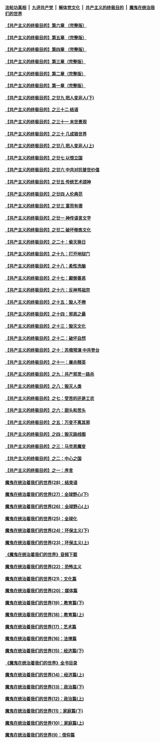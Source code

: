 

####  [法轮功真相](../../../../basic/blob/master/README.md?t=04050901) &nbsp;|&nbsp; [九评共产党](../../../../9ping.md/blob/master/README.md?t=04050901) &nbsp;|&nbsp; [解体党文化](../../../../jtdwh.md/blob/master/README.md?t=04050901)  &nbsp;|&nbsp; [共产主义的终极目的](../../../../gczydzjmd.md/blob/master/README.md?t=04050901) &nbsp;|&nbsp; [魔鬼在统治我们的世界](../../../../mgztzwmdsj.md/blob/master/README.md?t=04050901) 

#### [【共产主义的终极目的】第六章 （完整版）](../pages/nsc422/n11428913.md?t=04050901) 

#### [【共产主义的终极目的】第五章 （完整版）](../pages/nsc422/n11428912.md?t=04050901) 

#### [【共产主义的终极目的】第四章 （完整版）](../pages/nsc422/n11428907.md?t=04050901) 

#### [【共产主义的终极目的】第三章（完整版）](../pages/nsc422/n11428848.md?t=04050901) 

#### [【共产主义的终极目的】第二章（完整版）](../pages/nsc422/n11428831.md?t=04050901) 

#### [【共产主义的终极目的】第一章（完整版）](../pages/nsc422/n11417651.md?t=04050901) 

#### [【共产主义的终极目的】之廿九 把人变非人(下)](../pages/nsc422/n11344140.md?t=04050901) 

#### [【共产主义的终极目的】之三十二 结语](../pages/nsc422/n11360535.md?t=04050901) 

#### [【共产主义的终极目的】之三十一 末世景观](../pages/nsc422/n11351129.md?t=04050901) 

#### [【共产主义的终极目的】之三十 几成狼世界](../pages/nsc422/n11348280.md?t=04050901) 

#### [【共产主义的终极目的】之廿八 把人变非人(上)](../pages/nsc422/n11340492.md?t=04050901) 

#### [【共产主义的终极目的】之廿七 以恨立国](../pages/nsc422/n11336944.md?t=04050901) 

#### [【共产主义的终极目的】之廿六 中共对抗普世价值](../pages/nsc422/n11324785.md?t=04050901) 

#### [【共产主义的终极目的】之廿五 传统艺术颂神](../pages/nsc422/n11296396.md?t=04050901) 

#### [【共产主义的终极目的】之廿四 人伦典范](../pages/nsc422/n11296397.md?t=04050901) 

#### [【共产主义的终极目的】之廿三 富而有德](../pages/nsc422/n11283598.md?t=04050901) 

#### [【共产主义的终极目的】之廿一 神传语言文字](../pages/nsc422/n11263265.md?t=04050901) 

#### [【共产主义的终极目的】之廿二 破坏修炼文化](../pages/nsc422/n11245728.md?t=04050901) 

#### [【共产主义的终极目的】之二十：偷天换日](../pages/nsc422/n11238846.md?t=04050901) 

#### [【共产主义的终极目的】之十九：打开地狱门](../pages/nsc422/n11206376.md?t=04050901) 

#### [【共产主义的终极目的】之十八：柔性洗脑](../pages/nsc422/n11199994.md?t=04050901) 

#### [【共产主义的终极目的】之十七：颠倒善恶](../pages/nsc422/n11179782.md?t=04050901) 

#### [【共产主义的终极目的】之十六：反神骂祖宗](../pages/nsc422/n11166798.md?t=04050901) 

#### [【共产主义的终极目的】之十五：毁人不倦](../pages/nsc422/n11166792.md?t=04050901) 

#### [【共产主义的终极目的】之十四：邪恶之最](../pages/nsc422/n11150249.md?t=04050901) 

#### [【共产主义的终极目的】之十三：毁灭文化](../pages/nsc422/n11135227.md?t=04050901) 

#### [【共产主义的终极目的】之十二：破坏自然](../pages/nsc422/n11135214.md?t=04050901) 

#### [【共产主义的终极目的】之十：苏俄预演 中共登台](../pages/nsc422/n11118424.md?t=04050901) 

#### [【共产主义的终极目的】之十一：屠杀精英](../pages/nsc422/n11118442.md?t=04050901) 

#### [【共产主义的终极目的】之九：共产邪灵一路杀](../pages/nsc422/n11114139.md?t=04050901) 

#### [【共产主义的终极目的】之八：毁灭人类](../pages/nsc422/n11108503.md?t=04050901) 

#### [【共产主义的终极目的】之七：受苦的还是工农](../pages/nsc422/n11101809.md?t=04050901) 

#### [【共产主义的终极目的】之六：甜头和苦头](../pages/nsc422/n11096971.md?t=04050901) 

#### [【共产主义的终极目的】之五：万变不离其邪](../pages/nsc422/n11091285.md?t=04050901) 

#### [【共产主义的终极目的】之四：毁灭路线图](../pages/nsc422/n11086284.md?t=04050901) 

#### [【共产主义的终极目的】之三：马克思魔变](../pages/nsc422/n11061941.md?t=04050901) 

#### [【共产主义的终极目的】之二：中心之国](../pages/nsc422/n11047728.md?t=04050901) 

#### [【共产主义的终极目的】之一：序言](../pages/nsc422/n11086077.md?t=04050901) 

#### [魔鬼在统治着我们的世界(28)：结束语](../pages/nsc422/n10936246.md?t=04050901) 

#### [魔鬼在统治着我们的世界(27)：全球野心(下)](../pages/nsc422/n10928319.md?t=04050901) 

#### [魔鬼在统治着我们的世界(26)：全球野心(上)](../pages/nsc422/n10900318.md?t=04050901) 

#### [魔鬼在统治着我们的世界(25)：全球化](../pages/nsc422/n10788205.md?t=04050901) 

#### [魔鬼在统治着我们的世界(24)：环保主义(下)](../pages/nsc422/n10695307.md?t=04050901) 

#### [魔鬼在统治着我们的世界(23)：环保主义(上)](../pages/nsc422/n10688613.md?t=04050901) 

#### [《魔鬼在统治着我们的世界》音频下载](../pages/nsc422/n10635553.md?t=04050901) 

#### [魔鬼在统治着我们的世界(22)：恐怖主义](../pages/nsc422/n10614727.md?t=04050901) 

#### [魔鬼在统治着我们的世界(21)：文化篇](../pages/nsc422/n10597706.md?t=04050901) 

#### [魔鬼在统治着我们的世界(20)：媒体篇](../pages/nsc422/n10586579.md?t=04050901) 

#### [魔鬼在统治着我们的世界(19)：教育篇(下)](../pages/nsc422/n10564808.md?t=04050901) 

#### [魔鬼在统治着我们的世界(18)：教育篇(上)](../pages/nsc422/n10526970.md?t=04050901) 

#### [魔鬼在统治着我们的世界(17)：艺术篇](../pages/nsc422/n10499093.md?t=04050901) 

#### [魔鬼在统治着我们的世界(16)：法律篇](../pages/nsc422/n10485969.md?t=04050901) 

#### [魔鬼在统治着我们的世界(15)：经济篇(下)](../pages/nsc422/n10469975.md?t=04050901) 

#### [《魔鬼在统治着我们的世界》全书目录](../pages/nsc422/n10464261.md?t=04050901) 

#### [魔鬼在统治着我们的世界(14)：经济篇(上)](../pages/nsc422/n10457370.md?t=04050901) 

#### [魔鬼在统治着我们的世界(13)：政治篇(下)](../pages/nsc422/n10448270.md?t=04050901) 

#### [魔鬼在统治着我们的世界(12)：政治篇(上)](../pages/nsc422/n10444576.md?t=04050901) 

#### [魔鬼在统治着我们的世界(11)：家庭篇(下)](../pages/nsc422/n10440961.md?t=04050901) 

#### [魔鬼在统治着我们的世界(10)：家庭篇(上)](../pages/nsc422/n10435448.md?t=04050901) 

#### [魔鬼在统治着我们的世界(9)：信仰篇](../pages/nsc422/n10432159.md?t=04050901) 


